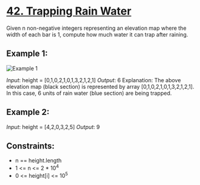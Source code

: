 # [42. Trapping Rain Water](https://leetcode.com/problems/trapping-rain-water)

Given n non-negative integers representing an elevation map where the width of each bar is 1, compute how much water it can trap after raining.

## Example 1:
![Example 1](https://assets.leetcode.com/uploads/2018/10/22/rainwatertrap.png)

*Input*: height = [0,1,0,2,1,0,1,3,2,1,2,1]
*Output*: 6
Explanation: The above elevation map (black section) is represented by array [0,1,0,2,1,0,1,3,2,1,2,1]. In this case, 6 units of rain water (blue section) are being trapped.

## Example 2:

*Input*: height = [4,2,0,3,2,5]
*Output*: 9

 

## Constraints:
* n == height.length
* 1 <= n <= 2 * 10<sup>4</sup>
* 0 <= height[i] <= 10<sup>5</sup>

